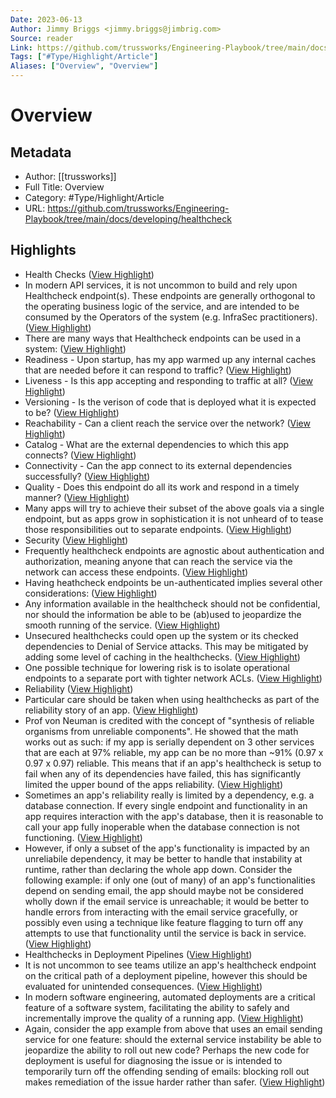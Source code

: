 ```yaml
---
Date: 2023-06-13
Author: Jimmy Briggs <jimmy.briggs@jimbrig.com>
Source: reader
Link: https://github.com/trussworks/Engineering-Playbook/tree/main/docs/developing/healthcheck
Tags: ["#Type/Highlight/Article"]
Aliases: ["Overview", "Overview"]
---
```

# Overview

## Metadata
- Author: [[trussworks]]
- Full Title: Overview
- Category: #Type/Highlight/Article
- URL: https://github.com/trussworks/Engineering-Playbook/tree/main/docs/developing/healthcheck

## Highlights
- Health Checks ([View Highlight](https://read.readwise.io/read/01gvf508vt3r3b2pvryt5tvs5v))
- In modern API services, it is not uncommon to build and rely upon Healthcheck endpoint(s). These endpoints are generally orthogonal to the operating business logic of the service, and are intended to be consumed by the Operators of the system (e.g. InfraSec practitioners). ([View Highlight](https://read.readwise.io/read/01gvf50c1rc0ek2pfnwaw2nfrk))
- There are many ways that Healthcheck endpoints can be used in a system: ([View Highlight](https://read.readwise.io/read/01gvf50sb2d30hp268vkzwqszr))
- Readiness - Upon startup, has my app warmed up any internal caches that are needed before it can respond to traffic? ([View Highlight](https://read.readwise.io/read/01gvf50thhkvv8x106dkcakbnj))
- Liveness - Is this app accepting and responding to traffic at all? ([View Highlight](https://read.readwise.io/read/01gvf50vqtsyatx5sydqyfqxc6))
- Versioning - Is the verison of code that is deployed what it is expected to be? ([View Highlight](https://read.readwise.io/read/01gvf50x0qk54p7mns9b98ckfm))
- Reachability - Can a client reach the service over the network? ([View Highlight](https://read.readwise.io/read/01gvf50y6y42hqt3n997cs29gm))
- Catalog - What are the external dependencies to which this app connects? ([View Highlight](https://read.readwise.io/read/01gvf50zdktkq4ph5bpt120v14))
- Connectivity - Can the app connect to its external dependencies successfully? ([View Highlight](https://read.readwise.io/read/01gvf51189g4zm5r57jrfrp9yg))
- Quality - Does this endpoint do all its work and respond in a timely manner? ([View Highlight](https://read.readwise.io/read/01gvf512f4dkqwaw2gnxvmxz1a))
- Many apps will try to achieve their subset of the above goals via a single endpoint, but as apps grow in sophistication it is not unheard of to tease those responsibilities out to separate endpoints. ([View Highlight](https://read.readwise.io/read/01gvf5179y6ajp3pxsrw6bhges))
- Security ([View Highlight](https://read.readwise.io/read/01gvf51b7fte7xdksn5dxpys7y))
- Frequently healthcheck endpoints are agnostic about authentication and authorization, meaning anyone that can reach the service via the network can access these endpoints. ([View Highlight](https://read.readwise.io/read/01gvf51k4afc128xyvqaxbstyh))
- Having heathcheck endpoints be un-authenticated implies several other considerations: ([View Highlight](https://read.readwise.io/read/01gvf51n7rtjyxtqqsnfdpsqen))
- Any information available in the healthcheck should not be confidential, nor should the information be able to be (ab)used to jeopardize the smooth running of the service. ([View Highlight](https://read.readwise.io/read/01gvf51pekza2n6s9z1rbj9qzv))
- Unsecured healthchecks could open up the system or its checked dependencies to Denial of Service attacks. This may be mitigated by adding some level of caching in the healthchecks. ([View Highlight](https://read.readwise.io/read/01gvf51r3hvdyehrg8get6nr4t))
- One possible technique for lowering risk is to isolate operational endpoints to a separate port with tighter network ACLs. ([View Highlight](https://read.readwise.io/read/01gvf51spzg6pf29zkejh88q3x))
- Reliability ([View Highlight](https://read.readwise.io/read/01gvf51trgmsb99wyjx5ppcnzw))
- Particular care should be taken when using healthchecks as part of the reliability story of an app. ([View Highlight](https://read.readwise.io/read/01gvf51x44mzygbbg7kq66521j))
- Prof von Neuman is credited with the concept of "synthesis of reliable organisms from unreliable components". He showed that the math works out as such: if my app is serially dependent on 3 other services that are each at 97% reliable, my app can be no more than ~91% (0.97 x 0.97 x 0.97) reliable. This means that if an app's healthcheck is setup to fail when any of its dependencies have failed, this has significantly limited the upper bound of the apps reliability. ([View Highlight](https://read.readwise.io/read/01gvf520fakq6p8cd0qn7r4wre))
- Sometimes an app's reliability really is limited by a dependency, e.g. a database connection. If every single endpoint and functionality in an app requires interaction with the app's database, then it is reasonable to call your app fully inoperable when the database connection is not functioning. ([View Highlight](https://read.readwise.io/read/01gvf528pehtyttr3ygsqnvf4m))
- However, if only a subset of the app's functionality is impacted by an unreliabile dependency, it may be better to handle that instability at runtime, rather than declaring the whole app down. Consider the following example: if only one (out of many) of an app's functionalities depend on sending email, the app should maybe not be considered wholly down if the email service is unreachable; it would be better to handle errors from interacting with the email service gracefully, or possibly even using a technique like feature flagging to turn off any attempts to use that functionality until the service is back in service. ([View Highlight](https://read.readwise.io/read/01gvf52f5bcmbr8v1wmhktb1zd))
- Healthchecks in Deployment Pipelines ([View Highlight](https://read.readwise.io/read/01gvf52hj4gmjmwa247n5xdvpf))
- It is not uncommon to see teams utilize an app's healthcheck endpoint on the critical path of a deployment pipeline, however this should be evaluated for unintended consequences. ([View Highlight](https://read.readwise.io/read/01gvf52k618zkgczcjs2ssf18a))
- In modern software engineering, automated deployments are a critical feature of a software system, facilitating the ability to safely and incrementally improve the quality of a running app. ([View Highlight](https://read.readwise.io/read/01gvf52pcc59tsmyh2ykpyd4ph))
- Again, consider the app example from above that uses an email sending service for one feature: should the external service instability be able to jeopardize the ability to roll out new code? Perhaps the new code for deployment is useful for diagnosing the issue or is intended to temporarily turn off the offending sending of emails: blocking roll out makes remediation of the issue harder rather than safer. ([View Highlight](https://read.readwise.io/read/01gvf52qxa7xvs9x3kmmh3yqz4))
